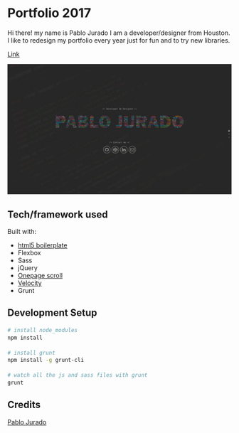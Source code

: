 # Portfolio 2017

Hi there! my name is Pablo Jurado I am a developer/designer from Houston.
I like to redesign my portfolio every year just for fun and to try new libraries.

[Link](http://pablojurado.com/)

<img src="pablo_jurado_portfolio.jpg" alt="pablo jurado portfolio">

## Tech/framework used

Built with:
* [html5 boilerplate](https://github.com/h5bp/html5-boilerplate)
* Flexbox
* Sass
* jQuery
* [Onepage scroll](https://github.com/peachananr/onepage-scroll)
* [Velocity](https://github.com/julianshapiro/velocity)
* Grunt

## Development Setup

```sh
# install node_modules
npm install

# install grunt
npm install -g grunt-cli

# watch all the js and sass files with grunt
grunt
```

## Credits

[Pablo Jurado](https://github.com/pablo-jurado)
